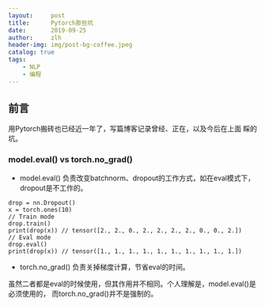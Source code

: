 ```yaml
---
layout:     post
title:      Pytorch那些坑
date:       2019-09-25
author:     zlh
header-img: img/post-bg-coffee.jpeg
catalog: true
tags:
    - NLP
    - 编程
---
```


## 前言

用Pytorch搬砖也已经近一年了，写篇博客记录曾经、正在，以及今后在上面
睬的坑。

### model.eval() vs torch.no_grad()

- model.eval() 负责改变batchnorm、dropout的工作方式，如在eval模式下，dropout是不工作的。
```
drop = nn.Dropout()
x = torch.ones(10)
// Train mode 
drop.train()
print(drop(x)) // tensor([2., 2., 0., 2., 2., 2., 2., 0., 0., 2.])
// Eval mode
drop.eval()
print(drop(x)) // tensor([1., 1., 1., 1., 1., 1., 1., 1., 1., 1.])
```

- torch.no_grad() 负责关掉梯度计算，节省eval的时间。

虽然二者都是eval的时候使用，但其作用并不相同。个人理解是，model.eval()是必须使用的，
而torch.no_grad()并不是强制的。


